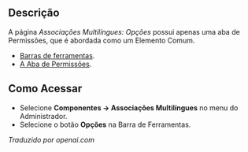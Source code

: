 <!-- Filename: Help4.x:Multilingual_Associations:_Options  / Display title: Associações Multilíngues: Opções -->

## Descrição

A página *Associações Multilíngues: Opções* possui apenas uma aba de Permissões, que é abordada como um Elemento Comum.

* [Barras de ferramentas](jdocmanual?article=help/common-elements/toolbars).
* [A Aba de Permissões](jdocmanual?article=help/common-elements/edit-permissions).

## Como Acessar

* Selecione **Componentes → Associações Multilíngues** no menu do Administrador.
* Selecione o botão **Opções** na Barra de Ferramentas.

*Traduzido por openai.com*

